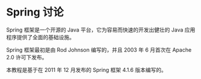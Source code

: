 # Spring 讨论

Spring 框架是一个开源的 Java 平台，它为容易而快速的开发出健壮的 Java 应用程序提供了全面的基础设施。

Spring 框架最初是由 Rod Johnson 编写的，并且 2003 年 6 月首次在 Apache 2.0 许可下发布。

本教程是基于在 2011 年 12 月发布的 Spring 框架 4.1.6 版本编写的。